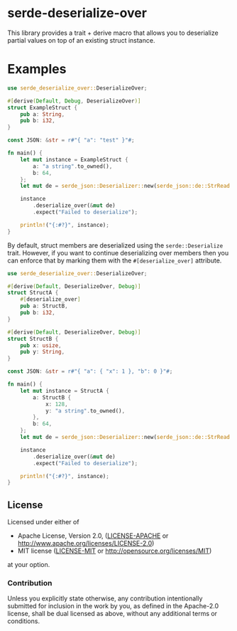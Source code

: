 # serde-deserialize-over

This library provides a trait + derive macro that allows you
to deserialize partial values on top of an existing struct
instance.

# Examples

```rust
use serde_deserialize_over::DeserializeOver;

#[derive(Default, Debug, DeserializeOver)]
struct ExampleStruct {
    pub a: String,
    pub b: i32,
}

const JSON: &str = r#"{ "a": "test" }"#;

fn main() {
    let mut instance = ExampleStruct {
        a: "a string".to_owned(),
        b: 64,
    };
    let mut de = serde_json::Deserializer::new(serde_json::de::StrRead::new(JSON));

    instance
        .deserialize_over(&mut de)
        .expect("Failed to deserialize");

    println!("{:#?}", instance);
}

```

By default, struct members are deserialized using the `serde::Deserialize`
trait. However, if you want to continue deserializing over members then
you can enforce that by marking them with the `#[deserialize_over]` 
attribute.

```rust
use serde_deserialize_over::DeserializeOver;

#[derive(Default, DeserializeOver, Debug)]
struct StructA {
    #[deserialize_over]
    pub a: StructB,
    pub b: i32,
}

#[derive(Default, DeserializeOver, Debug)]
struct StructB {
    pub x: usize,
    pub y: String,
}

const JSON: &str = r#"{ "a": { "x": 1 }, "b": 0 }"#;

fn main() {
    let mut instance = StructA {
        a: StructB {
            x: 128,
            y: "a string".to_owned(),
        },
        b: 64,
    };
    let mut de = serde_json::Deserializer::new(serde_json::de::StrRead::new(JSON));

    instance
        .deserialize_over(&mut de)
        .expect("Failed to deserialize");

    println!("{:#?}", instance);
}
```
## License

Licensed under either of

 * Apache License, Version 2.0, ([LICENSE-APACHE](LICENSE-APACHE) or http://www.apache.org/licenses/LICENSE-2.0)
 * MIT license ([LICENSE-MIT](LICENSE-MIT) or http://opensource.org/licenses/MIT)

at your option.


### Contribution

Unless you explicitly state otherwise, any contribution intentionally
submitted for inclusion in the work by you, as defined in the Apache-2.0
license, shall be dual licensed as above, without any additional terms or
conditions.
